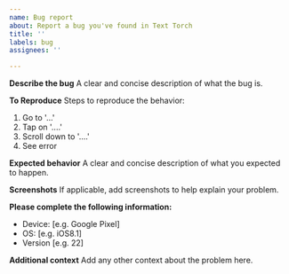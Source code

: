 ```yaml
---
name: Bug report
about: Report a bug you've found in Text Torch
title: ''
labels: bug
assignees: ''

---
```


**Describe the bug**
A clear and concise description of what the bug is.

**To Reproduce**
Steps to reproduce the behavior:
1. Go to '...'
2. Tap on '....'
3. Scroll down to '....'
4. See error

**Expected behavior**
A clear and concise description of what you expected to happen.

**Screenshots**
If applicable, add screenshots to help explain your problem.

**Please complete the following information:**
 - Device: [e.g. Google Pixel]
 - OS: [e.g. iOS8.1]
 - Version [e.g. 22]

**Additional context**
Add any other context about the problem here.
